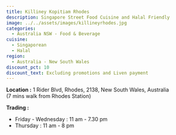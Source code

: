 ```yaml
---
title: Killiney Kopitiam Rhodes
description: Singapore Street Food Cuisine and Halal Friendly
image: ../../assets/images/killineyrhodes.jpg
categories:
  - Australia NSW - Food & Beverage
cuisine:
  - Singaporean
  - Halal
region:
  - Australia - New South Wales
discount_pct: 10
discount_text: Excluding promotions and Liven payment
---
```

**Location :** 1 Rider Blvd, Rhodes, 2138, New South Wales, Australia\
(7 mins walk from Rhodes Station)

**Trading :** 

* Friday - Wednesday : 11 am - 7.30 pm
* Thursday : 11 am - 8 pm
